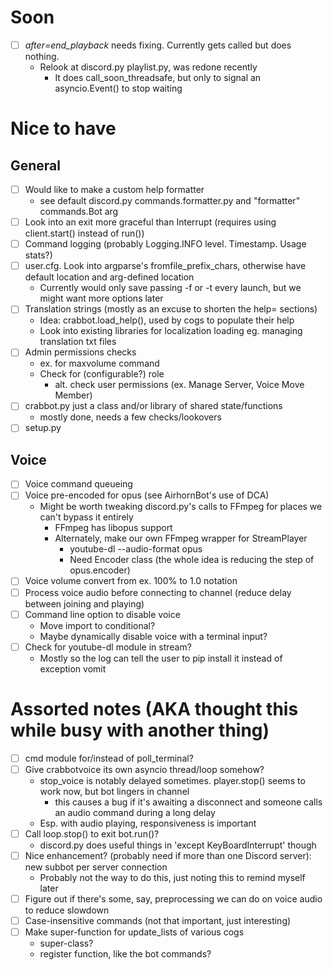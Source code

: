 # Soon
- [ ] *after=end_playback* needs fixing. Currently gets called but does nothing.
    - Relook at discord.py playlist.py, was redone recently
        - It does call_soon_threadsafe, but only to signal an asyncio.Event() to stop waiting

# Nice to have

## General
- [ ] Would like to make a custom help formatter
    - see default discord.py commands.formatter.py and "formatter" commands.Bot arg
- [ ] Look into an exit more graceful than Interrupt (requires using client.start() instead of run())
- [ ] Command logging (probably Logging.INFO level. Timestamp. Usage stats?)
- [ ] user.cfg. Look into argparse's fromfile_prefix_chars, otherwise have default location and arg-defined location
    - Currently would only save passing -f or -t every launch, but we might want more options later
- [ ] Translation strings (mostly as an excuse to shorten the help= sections)
    - Idea: crabbot.load_help(), used by cogs to populate their help
    - Look into existing libraries for localization loading eg. managing translation txt files
- [ ] Admin permissions checks
    - ex. for maxvolume command
    - Check for (configurable?) role
        - alt. check user permissions (ex. Manage Server, Voice Move Member)
- [ ] crabbot.py just a class and/or library of shared state/functions
    - mostly done, needs a few checks/lookovers
- [ ] setup.py

## Voice
- [ ] Voice command queueing
- [ ] Voice pre-encoded for opus (see AirhornBot's use of DCA)
    - Might be worth tweaking discord.py's calls to FFmpeg for places we can't bypass it entirely
        - FFmpeg has libopus support
        - Alternately, make our own FFmpeg wrapper for StreamPlayer
            - youtube-dl --audio-format opus
            - Need Encoder class (the whole idea is reducing the step of opus.encoder)
- [ ] Voice volume convert from ex. 100% to 1.0 notation
- [ ] Process voice audio before connecting to channel (reduce delay between joining and playing)
- [ ] Command line option to disable voice
    - Move import to conditional?
    - Maybe dynamically disable voice with a terminal input?
- [ ] Check for youtube-dl module in stream?
    - Mostly so the log can tell the user to pip install it instead of exception vomit

# Assorted notes (AKA thought this while busy with another thing)
- [ ] cmd module for/instead of poll_terminal?
- [ ] Give crabbotvoice its own asyncio thread/loop somehow?
    - stop_voice is notably delayed sometimes. player.stop() seems to work now, but bot lingers in channel
        - this causes a bug if it's awaiting a disconnect and someone calls an audio command during a long delay
    - Esp. with audio playing, responsiveness is important
- [ ] Call loop.stop() to exit bot.run()?
    - discord.py does useful things in 'except KeyBoardInterrupt' though
- [ ] Nice enhancement? (probably need if more than one Discord server): new subbot per server connection
    - Probably not the way to do this, just noting this to remind myself later
- [ ] Figure out if there's some, say, preprocessing we can do on voice audio to reduce slowdown
- [ ] Case-insensitive commands (not that important, just interesting)
- [ ] Make super-function for update_lists of various cogs
    - super-class?
    - register function, like the bot commands?
